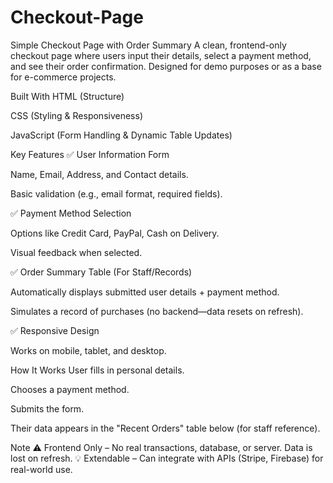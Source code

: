 # Checkout-Page
Simple Checkout Page with Order Summary
A clean, frontend-only checkout page where users input their details, select a payment method, and see their order confirmation. Designed for demo purposes or as a base for e-commerce projects.

Built With
HTML (Structure)

CSS (Styling & Responsiveness)

JavaScript (Form Handling & Dynamic Table Updates)

Key Features
✅ User Information Form

Name, Email, Address, and Contact details.

Basic validation (e.g., email format, required fields).

✅ Payment Method Selection

Options like Credit Card, PayPal, Cash on Delivery.

Visual feedback when selected.

✅ Order Summary Table (For Staff/Records)

Automatically displays submitted user details + payment method.

Simulates a record of purchases (no backend—data resets on refresh).

✅ Responsive Design

Works on mobile, tablet, and desktop.

How It Works
User fills in personal details.

Chooses a payment method.

Submits the form.

Their data appears in the "Recent Orders" table below (for staff reference).

Note
⚠️ Frontend Only – No real transactions, database, or server. Data is lost on refresh.
💡 Extendable – Can integrate with APIs (Stripe, Firebase) for real-world use.
